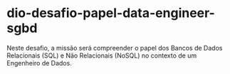 # dio-desafio-papel-data-engineer-sgbd
Neste desafio, a missão será compreender o papel dos Bancos de Dados Relacionais (SQL) e Não Relacionais (NoSQL) no contexto de um Engenheiro de Dados.
